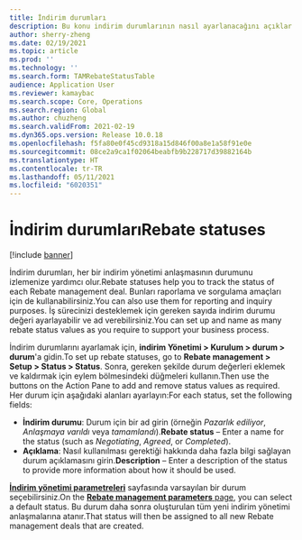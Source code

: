 ```yaml
---
title: İndirim durumları
description: Bu konu indirim durumlarının nasıl ayarlanacağını açıklar. İndirim durumları, her bir anlaşma durumunu izlemenize yardımcı olur. Bunları raporlama ve sorgulama amaçları için de kullanabilirsiniz.
author: sherry-zheng
ms.date: 02/19/2021
ms.topic: article
ms.prod: ''
ms.technology: ''
ms.search.form: TAMRebateStatusTable
audience: Application User
ms.reviewer: kamaybac
ms.search.scope: Core, Operations
ms.search.region: Global
ms.author: chuzheng
ms.search.validFrom: 2021-02-19
ms.dyn365.ops.version: Release 10.0.18
ms.openlocfilehash: f5fa80e0f45cd9318a15d846f00a8e1a58f91e0e
ms.sourcegitcommit: 08ce2a9ca1f02064beabfb9b228717d39882164b
ms.translationtype: HT
ms.contentlocale: tr-TR
ms.lasthandoff: 05/11/2021
ms.locfileid: "6020351"
---
```

# <a name="rebate-statuses"></a><span data-ttu-id="01bf9-105">İndirim durumları</span><span class="sxs-lookup"><span data-stu-id="01bf9-105">Rebate statuses</span></span>

[!include [banner](../includes/banner.md)]

<span data-ttu-id="01bf9-106">İndirim durumları, her bir indirim yönetimi anlaşmasının durumunu izlemenize yardımcı olur.</span><span class="sxs-lookup"><span data-stu-id="01bf9-106">Rebate statuses help you to track the status of each Rebate management deal.</span></span> <span data-ttu-id="01bf9-107">Bunları raporlama ve sorgulama amaçları için de kullanabilirsiniz.</span><span class="sxs-lookup"><span data-stu-id="01bf9-107">You can also use them for reporting and inquiry purposes.</span></span> <span data-ttu-id="01bf9-108">İş sürecinizi desteklemek için gereken sayıda indirim durumu değeri ayarlayabilir ve ad verebilirsiniz.</span><span class="sxs-lookup"><span data-stu-id="01bf9-108">You can set up and name as many rebate status values as you require to support your business process.</span></span> 

<span data-ttu-id="01bf9-109">İndirim durumlarını ayarlamak için, **indirim Yönetimi \> Kurulum \> durum \> durum**'a gidin.</span><span class="sxs-lookup"><span data-stu-id="01bf9-109">To set up rebate statuses, go to **Rebate management \> Setup \> Status \> Status**.</span></span> <span data-ttu-id="01bf9-110">Sonra, gereken şekilde durum değerleri eklemek ve kaldırmak için eylem bölmesindeki düğmeleri kullanın.</span><span class="sxs-lookup"><span data-stu-id="01bf9-110">Then use the buttons on the Action Pane to add and remove status values as required.</span></span> <span data-ttu-id="01bf9-111">Her durum için aşağıdaki alanları ayarlayın:</span><span class="sxs-lookup"><span data-stu-id="01bf9-111">For each status, set the following fields:</span></span>

- <span data-ttu-id="01bf9-112">**İndirim durumu**: Durum için bir ad girin (örneğin *Pazarlık ediliyor*, *Anlaşmaya varıldı* veya *tamamlandı*).</span><span class="sxs-lookup"><span data-stu-id="01bf9-112">**Rebate status** – Enter a name for the status (such as *Negotiating*, *Agreed*, or *Completed*).</span></span>
- <span data-ttu-id="01bf9-113">**Açıklama**: Nasıl kullanılması gerektiği hakkında daha fazla bilgi sağlayan durum açıklamasını girin.</span><span class="sxs-lookup"><span data-stu-id="01bf9-113">**Description** – Enter a description of the status to provide more information about how it should be used.</span></span>

<span data-ttu-id="01bf9-114">[**İndirim yönetimi parametreleri**](rebate-management-parameters.md) sayfasında varsayılan bir durum seçebilirsiniz.</span><span class="sxs-lookup"><span data-stu-id="01bf9-114">On the [**Rebate management parameters** page](rebate-management-parameters.md), you can select a default status.</span></span> <span data-ttu-id="01bf9-115">Bu durum daha sonra oluşturulan tüm yeni indirim yönetimi anlaşmalarına atanır.</span><span class="sxs-lookup"><span data-stu-id="01bf9-115">That status will then be assigned to all new Rebate management deals that are created.</span></span>
